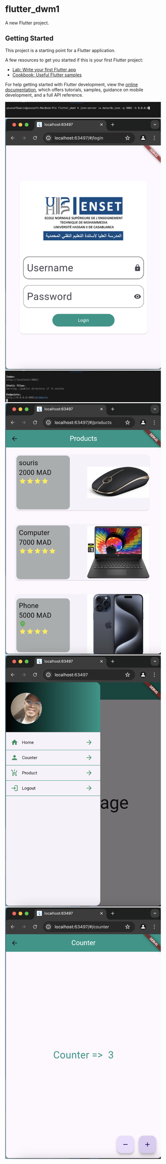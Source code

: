 # flutter_dwm1

A new Flutter project.

## Getting Started

This project is a starting point for a Flutter application.

A few resources to get you started if this is your first Flutter project:

- [Lab: Write your first Flutter app](https://docs.flutter.dev/get-started/codelab)
- [Cookbook: Useful Flutter samples](https://docs.flutter.dev/cookbook)

For help getting started with Flutter development, view the
[online documentation](https://docs.flutter.dev/), which offers tutorials,
samples, guidance on mobile development, and a full API reference.

![Alt text](<Screenshot 2024-06-23 at 17.06.19.png>) 
![Alt text](<Screenshot 2024-06-23 at 17.17.13.png>) 
![Alt text](<Screenshot 2024-06-23 at 17.07.15.png>) 
![Alt text](<Screenshot 2024-06-23 at 17.11.17.png>) 
![Alt text](<Screenshot 2024-06-23 at 17.11.28.png>) 
![Alt text](<Screenshot 2024-06-23 at 17.11.44.png>)